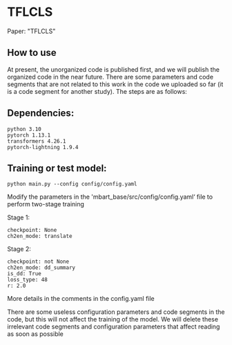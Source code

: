 # TFLCLS
Paper: "TFLCLS"

## How to use
At present, the unorganized code is published first, and we will publish the organized code in the near future. There are some parameters and code segments that are not related to this work in the code we uploaded so far (it is a code segment for another study). The steps are as follows:

## Dependencies:
```
python 3.10
pytorch 1.13.1
transformers 4.26.1
pytorch-lightning 1.9.4 
```

## Training or test model:
```
python main.py --config config/config.yaml
```
Modify the parameters in the 'mbart_base/src/config/config.yaml‘ file to perform two-stage training

Stage 1:
```
checkpoint: None
ch2en_mode: translate  
```
Stage 2:
```
checkpoint: not None
ch2en_mode: dd_summary
is_dd: True
loss_type: 48
r: 2.0
```
More details in the comments in the config.yaml file

There are some useless configuration parameters and code segments in the code, but this will not affect the training of the model. We will delete these irrelevant code segments and configuration parameters that affect reading as soon as possible
